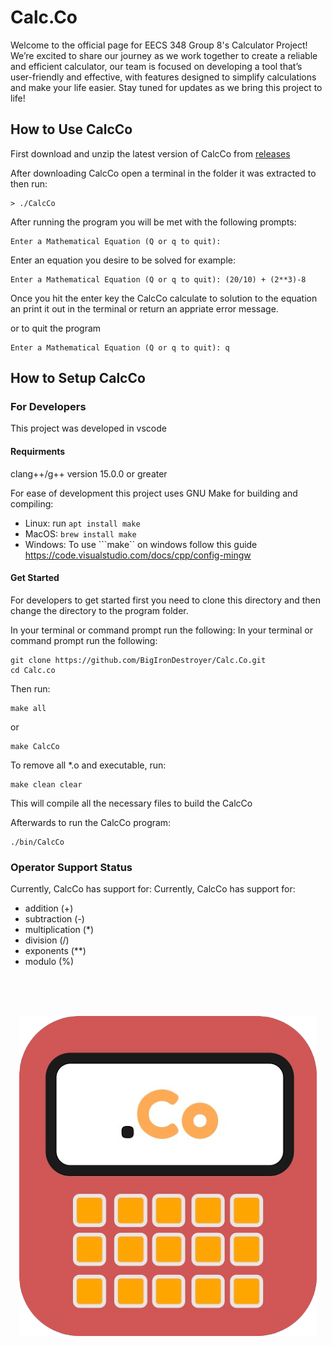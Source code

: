 # Calc.Co
Welcome to the official page for EECS 348 Group 8's Calculator Project! We’re excited to share our journey as we work together to create a reliable and efficient calculator, our team is focused on developing a tool that’s user-friendly and effective, with features designed to simplify calculations and make your life easier. Stay tuned for updates as we bring this project to life!

## How to Use CalcCo
First download and unzip the latest version of CalcCo from [releases](https://github.com/BigIronDestroyer/Calc.Co/releases)

After downloading CalcCo open a terminal in the folder it was extracted to then run:
```
> ./CalcCo
```

After running the program you will be met with the following prompts:

```
Enter a Mathematical Equation (Q or q to quit):
```

Enter an equation you desire to be solved for example:

```
Enter a Mathematical Equation (Q or q to quit): (20/10) + (2**3)-8

```
Once you hit the enter key the CalcCo calculate to solution to the equation an print it out in the terminal or return an appriate error message.

or to quit the program

```
Enter a Mathematical Equation (Q or q to quit): q
```

## How to Setup CalcCo

### For Developers

This project was developed in vscode

#### Requirments 

clang++/g++ version 15.0.0 or greater

For ease of development this project uses GNU Make for building and compiling:
 * Linux: run ```apt install make```
 * MacOS: ```brew install make ```
 * Windows: To use ```make`` on windows follow this guide https://code.visualstudio.com/docs/cpp/config-mingw

#### Get Started

For developers to get started first you need to clone this directory and then change the directory to the program folder.

In your terminal or command prompt run the following:
In your terminal or command prompt run the following:

```
git clone https://github.com/BigIronDestroyer/Calc.Co.git
cd Calc.co
```

Then run: 
```
make all
``` 

or 

```
make CalcCo
```

To remove all *.o and executable, run:
```
make clean clear
```

This will compile all the necessary files to build the CalcCo

Afterwards to run the CalcCo program:

```
./bin/CalcCo
```

### Operator Support Status 
Currently, CalcCo has support for:
Currently, CalcCo has support for:
* addition (+)
* subtraction (-)
* multiplication (*)
* division (/)
* exponents (**)
* modulo (%)

<br>
<br>
<br>

<p align="center">
<img src="./assets/Logo.png">
</p>
